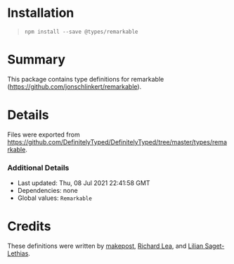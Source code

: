 # Installation
> `npm install --save @types/remarkable`

# Summary
This package contains type definitions for remarkable (https://github.com/jonschlinkert/remarkable).

# Details
Files were exported from https://github.com/DefinitelyTyped/DefinitelyTyped/tree/master/types/remarkable.

### Additional Details
 * Last updated: Thu, 08 Jul 2021 22:41:58 GMT
 * Dependencies: none
 * Global values: `Remarkable`

# Credits
These definitions were written by [makepost](https://github.com/makepost), [Richard Lea](https://github.com/chigix), and [Lilian Saget-Lethias](https://github.com/bios21).
